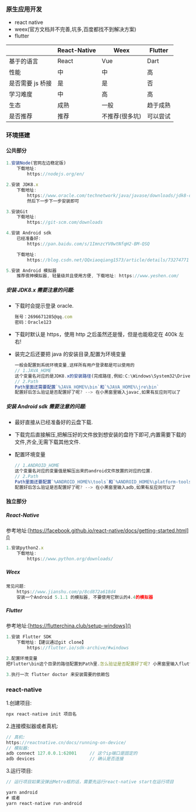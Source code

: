 ### 原生应用开发

- react native
- weex(官方文档并不完善,坑多,百度都找不到解决方案)
- flutter

|                  | React-Native | Weex           | Flutter  |
| ---------------- | ------------ | -------------- | -------- |
| 基于的语言       | React        | Vue            | Dart     |
| 性能             | 中           | 中             | 高       |
| 是否需要 js 桥接 | 是           | 是             | 否       |
| 学习难度         | 中           | 高             | 高       |
| 生态             | 成熟         | 一般           | 趋于成熟 |
| 是否推荐         | 推荐         | 不推荐(很多坑) | 可以尝试 |

### 环境搭建

#### 公共部分

```js
1.安装Node(官网左边稳定版)
	下载地址:
		https://nodejs.org/en/

2.安装 JDK8.x
	下载地址:
		https://www.oracle.com/technetwork/java/javase/downloads/jdk8-downloads-2133151.html
		然后下一步下一步安装即可

3.安装Git
	下载地址:
		https://git-scm.com/downloads

4.安装 Android sdk
	已经准备好:
		https://pan.baidu.com/s/1ImnzcYV0wtNfqH2-BM-QSQ

	下载地址:
		https://blog.csdn.net/QQxiaoqiang1573/article/details/73274771

5.安装 Android 模拟器
	推荐夜神模拟器, 轻量级并且使用方便, 下载地址: https://www.yeshen.com/
```

##### 安装 JDK8.x 需要注意的问题:

- 下载时会提示登录 oracle.

  ```js
  账号：2696671285@qq.com
  密码：Oracle123
  ```

- 下载时默认是 https，使用 http 之后虽然还是慢，但是也能稳定在 400k 左右!

- 装完之后还要把 java 的安装目录,配置为环境变量

  ```js
  一般会配置到系统环境变量,这样所有用户登录都是可以使用的
  // 1.JAVA_HOME
  这个变量名对应的是JDK8.x的安装路径(完成路径,例如:C:\Windows\System32\Drivers\DriverData)
  // 2.Path
  Path里面还需要配置`%JAVA_HOME%\bin`和`%JAVA_HOME%\jre\bin`
  配置好后怎么验证是否配置好了呢? --> 在小黑窗里输入javac,如果有反应则可以了
  ```

##### 安装 Android sdk 需要注意的问题:

- 最好直接从已经准备好的云盘下载.

- 下载完后直接解压,把解压好的文件放到想安装的盘符下即可,内置需要下载的文件,齐全,无需下载其他文件.

- 配置环境变量

  ```js
  // 1.ANDROID_HOME
  这个变量名对应的变量值是解压出来的android文件放置的对应的位置.
  // 2.Path
  Path里面还要配置`%ANDROID_HOME%\tools`和`%ANDROID_HOME%\platform-tools`
  配置好后怎么验证是否配置好了呢? --> 在小黑窗里输入adb,如果有反应则可以了
  ```

#### 独立部分

##### React-Native

参考地址:[https://facebook.github.io/react-native/docs/getting-started.html]()

```js
1.安装python2.x
	下载地址:
		https://www.python.org/downloads/
```

##### Weex

```js
常见问题:
	https://www.jianshu.com/p/8cd872a618d4
	安装一个Android 5.1.1 的模拟器, 不要使用它默认的4.4的模拟器
```

##### Flutter

参考地址:[https://flutterchina.club/setup-windows]()

```js
1.安装 Flutter SDK
	下载地址:【建议通过git clone】
    	https://flutter.io/sdk-archive/#windows

2.配置环境变量
把Flutter\bin这个目录的路径配置到Path里.怎么验证是否配置好了呢? 小黑窗里输入flutter --version

3.执行一次 flutter doctor 来安装需要的依赖包
```

### react-native

1.创建项目:

```js
npx react-native init 项目名
```

2.连接模拟器或者真机:

```js
// 真机:
https://reactnative.cn/docs/running-on-device/
// 模拟器:
adb connect 127.0.0.1:62001		// 这个ip端口是固定的
adb devices						// 确认是否连接
```

3.运行项目:

```js
// 运行项目如果没弹出Metro框的话，需要先运行react-native start在运行项目

yarn android
# 或者
yarn react-native run-android
```
